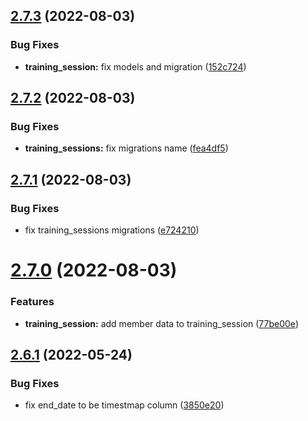 ## [2.7.3](https://github.com/ivao-brasil/database-models/compare/v2.7.2...v2.7.3) (2022-08-03)


### Bug Fixes

* **training_session:** fix models and migration ([152c724](https://github.com/ivao-brasil/database-models/commit/152c724ac567d82ed11b1dc673870b0185d8c7f1))

## [2.7.2](https://github.com/ivao-brasil/database-models/compare/v2.7.1...v2.7.2) (2022-08-03)


### Bug Fixes

* **training_sessions:** fix migrations name ([fea4df5](https://github.com/ivao-brasil/database-models/commit/fea4df5f703a73e4d646f524146b59ebf58ef195))

## [2.7.1](https://github.com/ivao-brasil/database-models/compare/v2.7.0...v2.7.1) (2022-08-03)


### Bug Fixes

* fix training_sessions migrations ([e724210](https://github.com/ivao-brasil/database-models/commit/e7242108b6e0d6d1eb382b4e66ae0ec4f620591c))

# [2.7.0](https://github.com/ivao-brasil/database-models/compare/v2.6.1...v2.7.0) (2022-08-03)


### Features

* **training_session:** add member data to training_session ([77be00e](https://github.com/ivao-brasil/database-models/commit/77be00ec40d83d39408c87b799b6075a3bc6804e))

## [2.6.1](https://github.com/ivao-brasil/database-models/compare/v2.6.0...v2.6.1) (2022-05-24)


### Bug Fixes

* fix end_date to be timestmap column ([3850e20](https://github.com/ivao-brasil/database-models/commit/3850e20d2782c8213f0efed304415c5f54d5c1eb))
